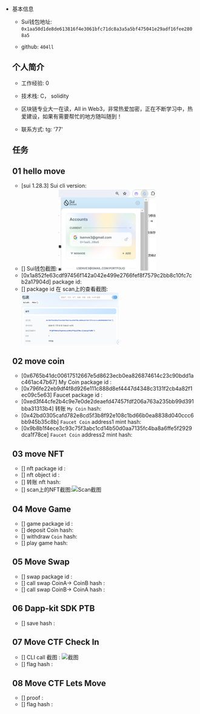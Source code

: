 - 基本信息

  - Sui钱包地址: `0x1aa50d1de8de613816f4e3061bfc71dc8a3a5a5bf475041e29adf16fee2808a5`

  - github: `404ll`

  ## 个人简介
  - 工作经验: 0
  - 技术栈: C， solidity

  

  - 区块链专业大一在读，All in Web3，非常热爱加密，正在不断学习中，热爱建设，如果有需要帮忙的地方随叫随到！
  - 联系方式: tg: '77'

  ## 任务

  ##   01 hello move  
  - [sui 1.28.3] Sui cli version:
  - [] Sui钱包截图: <img src="./images/钱包截图.png" alt="Sui钱包截图" style="zoom:25%;" />
  - [0x1a852fe63cdf97456f142a042e499e2766fef8f7579c2bb8c10fc7cb2a17904d] package id: 
  - [] package id 在 scan上的查看截图:<img src="./images/浏览器截图.png" alt="Scan截图" style="zoom:25%;" />

  ##   02 move coin
  - [0x6765b41dc00617512667e5d8623ecb0ea826874614c23c90bdd1ac461ac47b67] My Coin package id : 
  - [0x796fe22eb9df4f8d926e111c888d8ef4447d4348c3131f2cb4a82f1ec09c5e63] Faucet package id : 
  - [0xed3f44cfe2b4c9e7e0de2deaefd47457fdf206a763a235bb99d391bba31313b4] 转账 `My Coin` hash:
  - [0x42bd0305cafd782e8cd5f3b8f92e108c1bd66b0ea8838d040ccc6bb945b35c8b] `Faucet Coin` address1 mint hash:
  - [0x9b8b1f4ece3c93c75f3abc1cd14b50d0aa7135fc4ba8a6ffe5f2929dca1f78ce] `Faucet Coin` address2 mint hash:
  
  ##   03 move NFT
  - [] nft package id :
  - [] nft object id : 
  - [] 转账 nft  hash:
  - [] scan上的NFT截图:![Scan截图](./images/你的图片地址)
  
  ##   04 Move Game
  - [] game package id :
  - [] deposit Coin hash:
  - [] withdraw `Coin` hash:
  - [] play game hash:
  
  ##   05 Move Swap
  - [] swap package id :
  - [] call swap CoinA-> CoinB  hash :
  - [] call swap CoinB-> CoinA  hash :
  
  ##   06 Dapp-kit SDK PTB
  - [] save hash :
  
  ##   07 Move CTF Check In
  - [] CLI call 截图 : ![截图](./images/你的图片地址)
  - [] flag hash :
  
  ##   08 Move CTF Lets Move
  - [] proof : 
  - [] flag hash :
